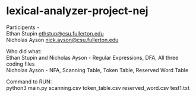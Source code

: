 ﻿# lexical-analyzer-project-nej
Participents -   
Ethan Stupin  ethstup@csu.fullerton.edu  
Nicholas Ayson  nick.ayson@csu.fullerton.edu  

Who did what:  
Ethan Stupin and Nicholas Ayson - Regular Expressions, DFA, All three coding files  
Nicholas Ayson - NFA, Scanning Table, Token Table, Reserved Word Table  
  
Command to RUN:  
python3 main.py scanning.csv token_table.csv reserved_word.csv test1.txt  

